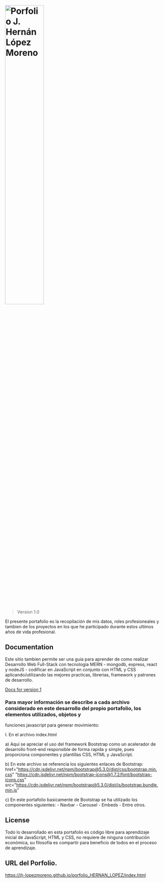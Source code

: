 <h1><img src="" alt="Porfolio J. Hernán López Moreno" width="50%"></h1>

> Version 1.0

El presente portafolio es la recopilación de mis datos, roles profesioneales y tambien de los proyectos en los que he participado durante estos ultimos años de vida profesional.

## Documentation

Este sitio tambien permite ser una guia para aprender de como realizar Desarrollo Web Full-Stack con tecnologia MERN - mongodb, express, react y 
nodeJS - codificar en JavaScript en conjunto con HTML y CSS aplicando/utilizando las mejores practicas, librerias, framework y patrones de desarrollo. 

[Docs for version 1](https://jh-lopezmoreno.github.io/porfolio_HERNAN_LOPEZ/docs)

### Para mayor información se describe a cada archivo considerado en este desarrollo del propio portafolio, los elementos utilizados, objetos y 
funciones javascript para generar movimiento:

I. En el archivo index.html
   
   a) Aqui se apreciar el uso del framework Bootstrap como un acelerador de desarrollo front-end responsible de forma rapida y simple, pues proporciona 
      componentes y plantillas CSS, HTML y JavaScript.

   b) En este archivo se referencia los siguientes enlaces de Bootstrap:
         href="https://cdn.jsdelivr.net/npm/bootstrap@5.3.0/dist/css/bootstrap.min.css"
         "https://cdn.jsdelivr.net/npm/bootstrap-icons@1.7.2/font/bootstrap-icons.css"
         src="https://cdn.jsdelivr.net/npm/bootstrap@5.3.0/dist/js/bootstrap.bundle.min.js"

   c) En este portafolio basicamente de Bootstrap se ha utilizado los componentes siguientes:
         - Navbar
         - Carousel
         - Embeds
         - Entre otros.

## License

Todo lo desarrollado en esta portafolio es código libre para aprendizaje inicial de JavaScript, HTML y CSS, no requiere de ninguna contribución económica, su filosofía es compartir para beneficio de todos en el proceso de aprendizaje.

## URL del Porfolio.

https://jh-lopezmoreno.github.io/porfolio_HERNAN_LOPEZ/index.html
